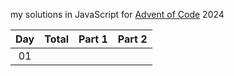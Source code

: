 my solutions in JavaScript for [Advent of Code](https://adventofcode.com/) 2024

|  Day  | Total | Part 1 | Part 2 |
| :---: |  ---: |   ---: |   ---: |
| 01    |       |        |        |

